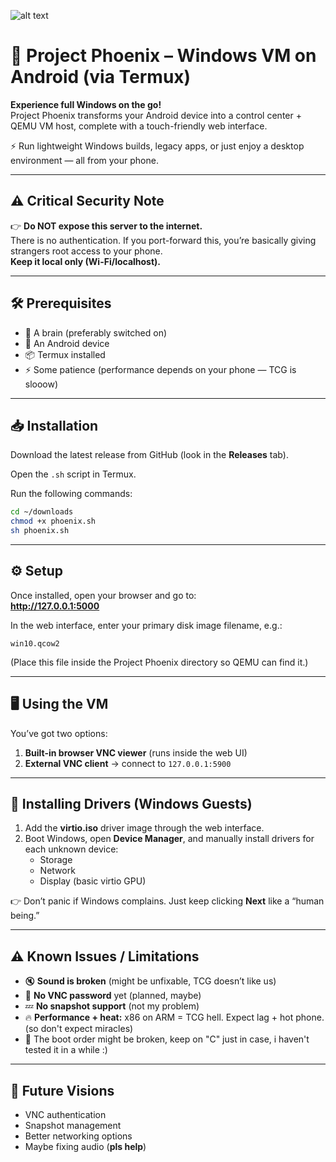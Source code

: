 

![alt text](https://cdn.discordapp.com/attachments/1047608068659224648/1407380771714371614/Your_paragraph_text_20250819_180544_0000.png?ex=68a5e4fb&is=68a4937b&hm=6c4e1de369943f70a156e3d27bfae412208c3f76d364a3f27b7d8c982daf540f&)



# 🚀 Project Phoenix – Windows VM on Android (via Termux)

**Experience full Windows on the go!**  
Project Phoenix transforms your Android device into a control center + QEMU VM host, complete with a touch-friendly web interface.

⚡ Run lightweight Windows builds, legacy apps, or just enjoy a desktop environment — all from your phone.

---

## ⚠️ Critical Security Note

👉 **Do NOT expose this server to the internet.**  
There is no authentication. If you port-forward this, you’re basically giving strangers root access to your phone.  
**Keep it local only (Wi-Fi/localhost).**

---

## 🛠️ Prerequisites

- 🧠 A brain (preferably switched on)  
- 📱 An Android device  
- 📦 Termux installed  
- ⚡ Some patience (performance depends on your phone — TCG is slooow)  

---

## 📥 Installation

Download the latest release from GitHub (look in the **Releases** tab).  

Open the `.sh` script in Termux.  

Run the following commands:

```bash
cd ~/downloads
chmod +x phoenix.sh
sh phoenix.sh 
```

---

## ⚙️ Setup

Once installed, open your browser and go to:  
**http://127.0.0.1:5000**

In the web interface, enter your primary disk image filename, e.g.:  

```
win10.qcow2
```

(Place this file inside the Project Phoenix directory so QEMU can find it.)

---

## 🖥️ Using the VM

You’ve got two options:

1. **Built-in browser VNC viewer** (runs inside the web UI)  
2. **External VNC client** → connect to `127.0.0.1:5900`

---

## 📀 Installing Drivers (Windows Guests)

1. Add the **virtio.iso** driver image through the web interface.  
2. Boot Windows, open **Device Manager**, and manually install drivers for each unknown device:
   - Storage  
   - Network  
   - Display (basic virtio GPU)  

👉 Don’t panic if Windows complains. Just keep clicking **Next** like a “human being.”

---

## ⚠️ Known Issues / Limitations

- 🔇 **Sound is broken** (might be unfixable, TCG doesn’t like us)  
- 🔑 **No VNC password** yet (planned, maybe)  
- 💤 **No snapshot support** (not my problem)  
- 🔥 **Performance + heat:** x86 on ARM = TCG hell. Expect lag + hot phone. (so don't expect miracles)
- 🎰 The boot order might be broken, keep on "C" just in case, i haven't tested it in a while :)

---

## 🔮 Future Visions

- VNC authentication  
- Snapshot management  
- Better networking options  
- Maybe fixing audio (**pls help**)  
